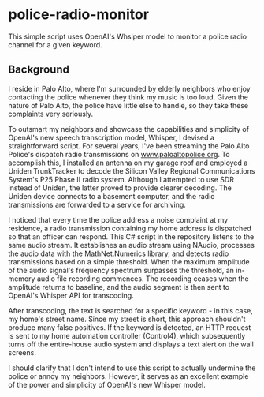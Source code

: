 # police-radio-monitor
 This simple script uses OpenAI's Whsiper model to monitor a police radio channel for a given keyword.

## Background
I reside in Palo Alto, where I'm surrounded by elderly neighbors who enjoy contacting the police whenever they think my music is too loud. Given the nature of Palo Alto, the police have little else to handle, so they take these complaints very seriously.

To outsmart my neighbors and showcase the capabilities and simplicity of OpenAI's new speech transcription model, Whisper, I devised a straightforward script. For several years, I've been streaming the Palo Alto Police's dispatch radio transmissions on www.paloaltopolice.org. To accomplish this, I installed an antenna on my garage roof and employed a Uniden TrunkTracker to decode the Silicon Valley Regional Communications System's P25 Phase II radio system. Although I attempted to use SDR instead of Uniden, the latter proved to provide clearer decoding. The Uniden device connects to a basement computer, and the radio transmissions are forwarded to a service for archiving.

I noticed that every time the police address a noise complaint at my residence, a radio transmission containing my home address is dispatched so that an officer can respond. This C# script in the repository listens to the same audio stream. It establishes an audio stream using NAudio, processes the audio data with the MathNet.Numerics library, and detects radio transmissions based on a simple threshold. When the maximum amplitude of the audio signal's frequency spectrum surpasses the threshold, an in-memory audio file recording commences. The recording ceases when the amplitude returns to baseline, and the audio segment is then sent to OpenAI's Whisper API for transcoding.

After transcoding, the text is searched for a specific keyword - in this case, my home's street name. Since my street is short, this approach shouldn't produce many false positives. If the keyword is detected, an HTTP request is sent to my home automation controller (Control4), which subsequently turns off the entire-house audio system and displays a text alert on the wall screens.

I should clarify that I don't intend to use this script to actually undermine the police or annoy my neighbors. However, it serves as an excellent example of the power and simplicity of OpenAI's new Whisper model.